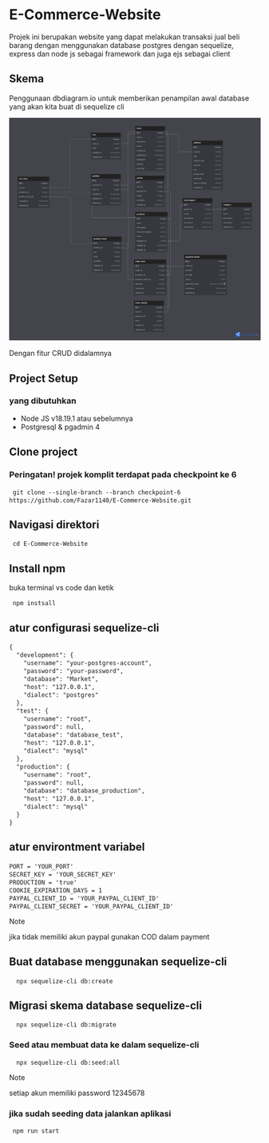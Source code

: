 # E-Commerce-Website

Projek ini berupakan website yang dapat melakukan transaksi jual beli barang dengan menggunakan database postgres dengan sequelize, express dan node js sebagai framework dan juga ejs sebagai client

## Skema 

Penggunaan dbdiagram.io untuk memberikan penampilan awal database yang akan kita buat di sequelize cli

![alt text](https://github.com/Fazar1140/E-Commerce-Website/blob/checkpoint-1/Ecommerce.png)

Dengan fitur CRUD didalamnya

## Project Setup 
### yang dibutuhkan 
* Node JS v18.19.1 atau sebelumnya
* Postgresql & pgadmin 4


## Clone project

### Peringatan! projek komplit terdapat pada checkpoint ke 6 
```
 git clone --single-branch --branch checkpoint-6 https://github.com/Fazar1140/E-Commerce-Website.git
```
## Navigasi direktori 
```
 cd E-Commerce-Website
```

## Install npm 
buka terminal vs code dan ketik 

```
 npm instsall
```


## atur configurasi sequelize-cli 

```
{
  "development": {
    "username": "your-postgres-account",
    "password": "your-password",
    "database": "Market",
    "host": "127.0.0.1",
    "dialect": "postgres"
  },
  "test": {
    "username": "root",
    "password": null,
    "database": "database_test",
    "host": "127.0.0.1",
    "dialect": "mysql"
  },
  "production": {
    "username": "root",
    "password": null,
    "database": "database_production",
    "host": "127.0.0.1",
    "dialect": "mysql"
  }
}

```

## atur environtment variabel 
```
PORT = 'YOUR_PORT'
SECRET_KEY = 'YOUR_SECRET_KEY'
PRODUCTION = 'true'
COOKIE_EXPIRATION_DAYS = 1
PAYPAL_CLIENT_ID = 'YOUR_PAYPAL_CLIENT_ID'
PAYPAL_CLIENT_SECRET = 'YOUR_PAYPAL_CLIENT_ID'

```

> [!NOTE]  
> jika tidak memiliki akun paypal gunakan COD dalam payment

## Buat database menggunakan sequelize-cli 
```
  npx sequelize-cli db:create
```

## Migrasi skema database sequelize-cli 
```
  npx sequelize-cli db:migrate
```

### Seed atau membuat data ke dalam sequelize-cli
```
  npx sequelize-cli db:seed:all
```
> [!NOTE]
> setiap akun memiliki password 12345678

### jika sudah seeding data jalankan aplikasi 
```
 npm run start
```


